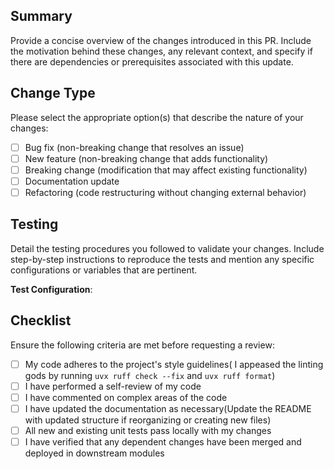 ##  Summary

Provide a concise overview of the changes introduced in this PR. Include the motivation behind these changes, any relevant context, and specify if there are dependencies or prerequisites associated with this update.

## Change Type

Please select the appropriate option(s) that describe the nature of your changes:

- [ ] Bug fix (non-breaking change that resolves an issue)
- [ ] New feature (non-breaking change that adds functionality)
- [ ] Breaking change (modification that may affect existing functionality)
- [ ] Documentation update
- [ ] Refactoring (code restructuring without changing external behavior)

##  Testing

Detail the testing procedures you followed to validate your changes. Include step-by-step instructions to reproduce the tests and mention any specific configurations or variables that are pertinent.

**Test Configuration**: 

##  Checklist

Ensure the following criteria are met before requesting a review:

- [ ] My code adheres to the project's style guidelines( I appeased the linting gods by running `uvx ruff check --fix` and `uvx ruff format`)
- [ ] I have performed a self-review of my code
- [ ] I have commented on complex areas of the code
- [ ] I have updated the documentation as necessary(Update the README with updated structure if reorganizing or creating new files)
- [ ] All new and existing unit tests pass locally with my changes
- [ ] I have verified that any dependent changes have been merged and deployed in downstream modules
